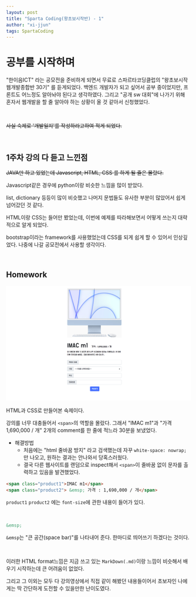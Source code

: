 ```yaml
---
layout: post
title: "Sparta Coding(왕초보시작반) - 1"
author: "xi-jjun"
tags: SpartaCoding
---
```


# 공부를 시작하며

"한이음ICT" 라는 공모전을 준비하게 되면서 무료로 스파르타코딩클럽의 "왕초보시작 웹개발종합반 30기" 를 듣게되었다. 백엔드 개발자가 되고 싶어서 공부 중이었지만, 프론트도 어느정도 알아놔야 된다고 생각하였다. 그리고 "공개 sw 대회"에 나가기 위해 혼자서 웹개발을 할 줄 알아야 하는 상황이 올 것 같아서 신청했었다.

<br>

~~사실 숙제로 '개발일지'를 작성하라고하여 적게 되었다.~~

<br>

## 1주차 강의 다 듣고 느낀점

~~JAVA만 하고 있었는데 Javascript, HTML, CSS 를 하게 될 줄은 몰랐다.~~

Javascript같은 경우에 python이랑 비슷한 느낌을 많이 받았다. 

list, dictionary 등등이 많이 비슷했고 나머지 문법들도 유사한 부분이 많았어서 쉽게 넘어갔던 것 같다.

HTML이랑 CSS는 들어만 봤었는데, 이번에 예제를 따라해보면서 어떻게 쓰는지 대략적으로 알게 되었다.

bootstrap이라는 framework를 사용했었는데 CSS를 되게 쉽게 할 수 있어서 인상깊었다. 나중에 나갈 공모전에서 사용할 생각이다.

<br>

## Homework

![sparta1_1](https://github.com/xi-jjun/xi-jjun.github.io/blob/master/_posts/spartaCoding/img/sparta1_1.png?raw=True)

HTML과 CSS로 만들어본 숙제이다. 

강의를 너무 대충들어서  `<span>`의 역할을 몰랐다. 그래서 "IMAC m1"과 "가격 1,690,000 / 개" 2개의 comment를 한 줄에 적느라 30분을 보냈었다. 

* 해결방법
  * 처음에는 "html 줄바꿈 방지" 라고 검색했는데 자꾸 `white-space: nowrap;` 만 나오고, 원하는 결과는 안나와서 당혹스러웠다.
  * 결국 다른 웹사이트를 랜덤으로 inspect해서 `<span>`이 줄바꿈 없이 문자를 출력하고 있음을 발견했었다.

```html
<span class="product1">IMAC m1</span>
<span class="product2"> &emsp; 가격 : 1,690,000 / 개</span>
```
`product1` `product2` 에는 `font-size`에 관한 내용이 들어가 있다.

<br>

```html
&emsp;
```

`&emsp`는 "큰 공간(space bar)"를 나타내어 준다. 한마디로 띄어쓰기 하겠다는 것이다. 

<br>

이러한 HTML format느낌은 지금 쓰고 있는 `MarkDown(.md)`이랑 느낌이 비슷해서 배우기 시작하는데 큰 어려움이 없었다.

그리고 그 이외는 모두 다 강의영상에서 직접 같이 해봤던 내용들이어서 초보자인 나에게는 딱 간단하게 도전할 수 있을만한 난이도였다.
